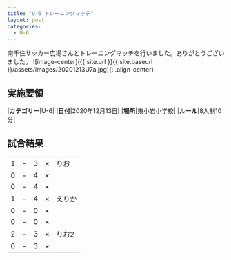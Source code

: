 ```yaml
---
title: "U-6 トレーニングマッチ"
layout: post
categories:
  - U-6
---
```


南千住サッカー広場さんとトレーニングマッチを行いました。ありがとうございました。
![image-center]({{ site.url }}{{ site.baseurl }}/assets/images/20201213U7a.jpg){: .align-center}

## 実施要領

|**カテゴリー**|U-6|
|**日付**|2020年12月13日|
|**場所**|東小岩小学校|
|**ルール**|8人制10分|

## 試合結果

|    |   |    |         |    |
|:--:|:-:|:--:|:--:|:--------|
|    1| - |   3|×|りお|
|    0| - |   4|×||
|    0| - |   4|×||
|    1| - |   4|×|えりか|
|    0| - |   0|×||
|    0| - |   0|×||
|    2| - |   3|×|りお2|
|    0| - |   3|×||
